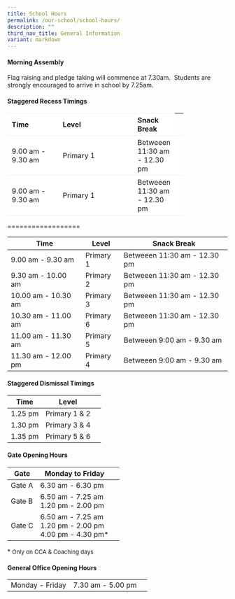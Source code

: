 ```yaml
---
title: School Hours
permalink: /our-school/school-hours/
description: ""
third_nav_title: General Information
variant: markdown
---
```

#### Morning Assembly

Flag raising and pledge taking will commence at 7.30am.&nbsp; Students are strongly encouraged to arrive in school by 7.25am.

#### Staggered Recess Timings

<table border="0" style="box-sizing: inherit; border-collapse: collapse; border-spacing: 0px; max-width: 80%; width: 80%;">
<tbody style="box-sizing: inherit;">
<tr border="1" style="box-sizing: inherit; background: rgb(255, 255, 255); height: 23px;">
<td border="1" style="border: 1px solid #eee;border-left:0px;border-right:0px;box-sizing: inherit; padding: 5px 10px; width: 30%; height: 23px;"><b>Time</b></td>
	
<td border="1" style="border: 1px solid #eee;border-left:0px;border-right:0px;box-sizing: inherit; padding: 5px 10px; width: 10%; height: 23px;"><b>Level</b></td>
<td border="1" style="border: 1px solid #eee;border-left:0px;border-right:0px;box-sizing: inherit; padding: 5px 10px; width: 100%; height: 23px;"><b>Snack Break</b></td>

</tr>
<tr style="box-sizing: inherit; background: rgb(255, 255, 255); height: 23px;">
<td style="border: 1px solid #eee;border-left:0px;border-right:0px;box-sizing: inherit; padding: 5px 10px; width: 40%; height: 23px;">9.00 am - 9.30 am</td><td style="border: 1px solid #eee;border-left:0px;border-right:0px;box-sizing: inherit; padding: 5px 10px; width: 60%; height: 23px;">Primary 1</td>
<td style="border: 1px solid #eee;border-left:0px;border-right:0px;box-sizing: inherit; padding: 5px 10px; width: 60%; height: 23px;">Betweeen 11:30 am - 12.30 pm</td>
<td style="border: 1px solid #eee;border-left:0px;border-right:0px;box-sizing: inherit; padding: 5px 10px; width: 60%; height: 23px;"></td>
</tr>
	<tr style="box-sizing: inherit; background: rgb(255, 255, 255); height: 23px;">
<td style="border: 1px solid #eee;border-left:0px;border-right:0px;box-sizing: inherit; padding: 5px 10px; width: 40%; height: 23px;">9.00 am - 9.30 am</td><td style="border: 1px solid #eee;border-left:0px;border-right:0px;box-sizing: inherit; padding: 5px 10px; width: 60%; height: 23px;">Primary 1</td>
<td style="border: 1px solid #eee;border-left:0px;border-right:0px;box-sizing: inherit; padding: 5px 10px; width: 60%; height: 23px;">Betweeen 11:30 am - 12.30 pm</td>
<td style="border: 1px solid #eee;border-left:0px;border-right:0px;box-sizing: inherit; padding: 5px 10px; width: 60%; height: 23px;"></td>
</tr></tbody>
</table>

==================
<table class="tg">
<thead>
  <tr>
    <th class="tg-1h0n">Time</th>
    <th class="tg-1h0n">Level</th>
    <th class="tg-1h0n">Snack Break</th>
  </tr>
</thead>
<tbody>
    <tr>
    <td>9.00 am - 9.30 am<br></td>
    <td>Primary 1<br></td>
    <td>Betweeen 11:30 am - 12.30 pm<br></td>
  </tr>
  <tr>
    <td>9.30 am - 10.00 am<br></td>
    <td>Primary 2<br></td>
    <td>Betweeen 11:30 am - 12.30 pm<br></td>
  </tr>
  <tr>
    <td>10.00 am - 10.30 am<br></td>
    <td>Primary 3<br></td>
    <td>Betweeen 11:30 am - 12.30 pm<br></td>
  </tr>
	  <tr>
    <td>10.30 am - 11.00 am<br></td>
      <td>Primary 6<br></td>
    <td>Betweeen 11:30 am - 12.30 pm<br></td>
  </tr>
	 <tr> 
    <td>11.00 am - 11.30 am<br></td>
      <td>Primary 5<br></td>
    <td>Betweeen 9:00 am - 9.30 am<br></td>
    </tr>
	 <tr> 
    <td>11.30 am - 12.00 pm<br></td>
      <td>Primary 4<br></td>
    <td>Betweeen 9:00 am - 9.30 am<br></td>
  </tr>
	 
</tbody>
</table>

#### Staggered Dismissal Timings

<table class="tg">
<thead>
  <tr>
    <th class="tg-1h0n">Time</th>
    <th class="tg-1h0n">Level</th>
    <th class="tg-1h0n"></th>
  </tr>
</thead>
<tbody>
  	  <tr>
    <td>1.25 pm<br></td>
      <td>Primary 1 &amp; 2<br></td>
    <td><br></td>
  </tr>
	 <tr> 
    <td>1.30 pm<br></td>
      <td>Primary 3 &amp; 4<br></td>
    <td><br></td>
    </tr>
	 <tr> 
    <td>1.35 pm<br></td>
      <td>Primary 5 &amp; 6<br></td>
    <td><br></td>
  </tr>
	 
</tbody>
</table>


#### Gate Opening Hours

<table class="tg">
<thead>
  <tr>
    <th class="tg-1h0n">Gate</th>
    <th class="tg-1h0n">Monday to Friday</th>
    <th class="tg-1h0n"></th>
  </tr>
</thead>
<tbody>
  	  <tr>
    <td>Gate A<br></td>
      <td>6.30 am - 6.30 pm<br></td>
    <td><br></td>
  </tr>
	 <tr> 
    <td>Gate B<br></td>
      <td>6.50 am - 7.25 am<br>1.20 pm - 2.00 pm</td>
    <td><br></td>
    </tr>
	 <tr> 
    <td>Gate C<br></td>
      <td>6.50 am - 7.25 am<br>1.20 pm - 2.00 pm<br>4.00 pm - 4.30 pm*</td>
    <td><br></td>
  </tr>
	 
</tbody>
</table>


\* <font size="2">Only on CCA &amp; Coaching days</font>

#### General Office Opening Hours

|  |  |  |
| -------- | -------- | -------- |
| Monday - Friday | 7.30 am - 5.00 pm |    |